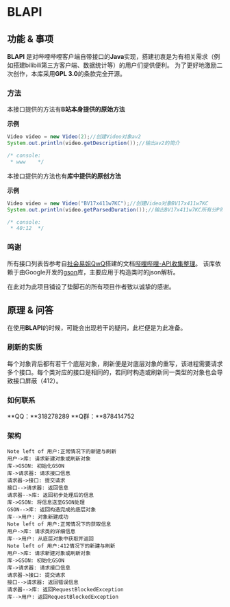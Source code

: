 # BLAPI
## 功能 & 事项
**BLAPI** 是对哔哩哔哩客户端自带接口的**Java**实现，搭建初衷是为有相关需求（例如搭建bilibili第三方客户端、数据统计等）的用户们提供便利。
为了更好地激励二次创作，本库采用**GPL 3.0**的条款完全开源。

### 方法
本接口提供的方法有**B站本身提供的原始方法**

**示例**
```java
Video video = new Video(2);//创建Video对象av2
System.out.println(video.getDescription());//输出av2的简介

/* console:
 * www    */
```

本接口提供的方法也有**库中提供的原创方法**

**示例**
```java
Video video = new Video("BV17x411w7KC");//创建Video对象BV17x411w7KC
System.out.println(video.getParsedDuration());//输出BV17x411w7KC所有分P时长的字符串形式

/* console:
 * 40:12  */
```

### 鸣谢
所有接口列表皆参考自[社会易姐QwQ](https://space.bilibili.com/293793435/ "社会易姐QwQ的bilibili个人空间")搭建的文档[哔哩哔哩-API收集整理](https://github.com/SocialSisterYi/bilibili-API-collect "项目地址")。
该库依赖于由Google开发的[gson](https://github.com/google/gson "在GitHub上的gson")库，主要应用于构造类时的json解析。

在此对为此项目铺设了垫脚石的所有项目作者致以诚挚的感谢。

## 原理 & 问答
在使用**BLAPI**的时候，可能会出现若干的疑问，此栏便是为此准备。

### 刷新的实质
每个对象背后都有若干个底层对象，刷新便是对底层对象的重写，该进程需要请求多个接口。每个类对应的接口是相同的，若同时构造或刷新同一类型的对象也会导致接口屏蔽（412）。

### 如何联系
**QQ：**318278289
**Q群：**878414752

### 架构
```seq
Note left of 用户:正常情况下的新建与刷新
用户->库: 请求新建对象或刷新对象
库->GSON: 初始化GSON
库->请求器: 请求接口信息
请求器->接口: 提交请求
接口-->请求器: 返回信息
请求器-->库: 返回初步处理后的信息
库->GSON: 将信息送至GSON处理
GSON-->库: 返回构造完成的底层对象
库-->用户: 对象新建成功
Note left of 用户:正常情况下的获取信息
用户->库: 请求类的详细信息
库-->用户: 从底层对象中获取并返回
Note left of 用户:412情况下的新建与刷新
用户->库: 请求新建对象或刷新对象
库->GSON: 初始化GSON
库->请求器: 请求接口信息
请求器->接口: 提交请求
接口-->请求器: 返回错误信息
请求器-->库: 返回RequestBlockedException
库-->用户: 返回RequestBlockedException
```
